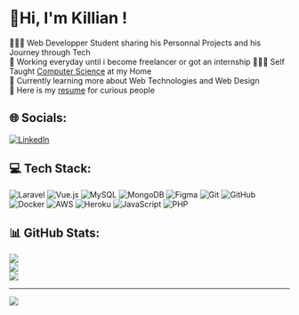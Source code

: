 <!-- Level 2: Bio and Detailled Features -->
# 💫Hi, I'm Killian !
🧑🏽‍💻 Web Developper Student sharing his Personnal Projects and his Journey through Tech <br/>
🗽 Working everyday until i become freelancer or got an internship
🧑🏽‍🎓 Self Taught [Computer Science](https://www.studi.com/fr/formation/developpement/graduate-developpeur-front-end) at my Home <br/>
💭 Currently learning more about Web Technologies and Web Design <br/>
📝 Here is my [resume](https://www.overleaf.com/read/vfzbvwgrbbxc#4824aa) for curious people <br/>


## 🌐 Socials:
[![LinkedIn](https://img.shields.io/badge/LinkedIn-%230077B5.svg?logo=linkedin&logoColor=white)](https://www.linkedin.com/in/killian-marty-557b78334/) 

## 💻 Tech Stack:
![Laravel](https://img.shields.io/badge/laravel-%23FF2D20.svg?style=for-the-badge&logo=laravel&logoColor=white) ![Vue.js](https://img.shields.io/badge/vue.js-%2335495e.svg?style=for-the-badge&logo=vuedotjs&logoColor=%234FC08D)  ![MySQL](https://img.shields.io/badge/mysql-4479A1.svg?style=for-the-badge&logo=mysql&logoColor=white) ![MongoDB](https://img.shields.io/badge/MongoDB-%234ea94b.svg?style=for-the-badge&logo=mongodb&logoColor=white) ![Figma](https://img.shields.io/badge/figma-%23F24E1E.svg?style=for-the-badge&logo=figma&logoColor=white) ![Git](https://img.shields.io/badge/git-%23F05033.svg?style=for-the-badge&logo=git&logoColor=white) ![GitHub](https://img.shields.io/badge/github-%23121011.svg?style=for-the-badge&logo=github&logoColor=white) ![Docker](https://img.shields.io/badge/docker-%230db7ed.svg?style=for-the-badge&logo=docker&logoColor=white) ![AWS](https://img.shields.io/badge/AWS-%23FF9900.svg?style=for-the-badge&logo=amazon-aws&logoColor=white) ![Heroku](https://img.shields.io/badge/heroku-%23430098.svg?style=for-the-badge&logo=heroku&logoColor=white) ![JavaScript](https://img.shields.io/badge/javascript-%23323330.svg?style=for-the-badge&logo=javascript&logoColor=%23F7DF1E) ![PHP](https://img.shields.io/badge/php-%23777BB4.svg?style=for-the-badge&logo=php&logoColor=white)
## 📊 GitHub Stats:
![](https://github-readme-stats.vercel.app/api?username=69killian&theme=merko&hide_border=false&include_all_commits=false&count_private=false)<br/>
![](https://github-readme-streak-stats.herokuapp.com/?user=69killian&theme=merko&hide_border=false)<br/>
![](https://github-readme-stats.vercel.app/api/top-langs/?username=69killian&theme=merko&hide_border=false&include_all_commits=false&count_private=false&layout=compact)


---
[![](https://visitcount.itsvg.in/api?id=69killian&icon=0&color=0)](https://visitcount.itsvg.in)

<!-- Proudly created with GPRM ( https://gprm.itsvg.in ) -->
